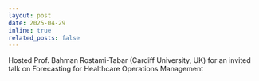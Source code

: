 ```yaml
---
layout: post
date: 2025-04-29
inline: true
related_posts: false
---
```


Hosted Prof. Bahman Rostami-Tabar (Cardiff University, UK) for an invited talk on Forecasting for Healthcare Operations Management
